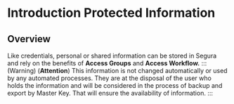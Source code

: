 # Introduction Protected Information

## **Overview**

Like credentials, personal or shared information can be stored in Segura and rely on the benefits of **Access Groups** and **Access Workflow.**
:::(Warning) (**Attention**)
This information is not changed automatically or used by any automated processes. They are at the disposal of the user who holds the information and will be considered in the process of backup and export by Master Key. That will ensure the availability of information. 
:::


